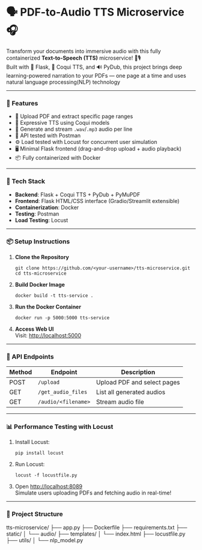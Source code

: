 # 🗣️ PDF-to-Audio TTS Microservice 🎧

Transform your documents into immersive audio with this fully containerized **Text-to-Speech (TTS)** microservice! 🐳🎙️  
Built with 🐍 Flask, 🧠 Coqui TTS, and 🔊 PyDub, this project brings deep learning-powered narration to your PDFs — one page at a time 
and uses natural language processing(NLP) technology 

---

### 🚀 Features
- 📄 Upload PDF and extract specific page ranges
- 🧠 Expressive TTS using Coqui models
- 🎼 Generate and stream `.wav`/`.mp3` audio per line
- 🧪 API tested with Postman
- ⚙️ Load tested with Locust for concurrent user simulation
- 🖥️ Minimal Flask frontend (drag-and-drop upload + audio playback)
- 📦 Fully containerized with Docker

---

### 🧰 Tech Stack
- **Backend**: Flask + Coqui TTS + PyDub + PyMuPDF
- **Frontend**: Flask HTML/CSS interface (Gradio/Streamlit extensible)
- **Containerization**: Docker
- **Testing**: Postman
- **Load Testing**: Locust

---

### 📦 Setup Instructions

1. **Clone the Repository**

    ```
    git clone https://github.com/<your-username>/tts-microservice.git
    cd tts-microservice
    ```

2. **Build Docker Image**

    ```
    docker build -t tts-service .
    ```

3. **Run the Docker Container**

    ```
    docker run -p 5000:5000 tts-service
    ```

4. **Access Web UI**  
   Visit: [http://localhost:5000](http://localhost:5000)

---

### 🧪 API Endpoints

| Method | Endpoint             | Description                  |
|--------|----------------------|------------------------------|
| POST   | `/upload`            | Upload PDF and select pages  |
| GET    | `/get_audio_files`   | List all generated audios    |
| GET    | `/audio/<filename>`  | Stream audio file            |

---

### 📊 Performance Testing with Locust

1. Install Locust:

    ```
    pip install locust
    ```

2. Run Locust:

    ```
    locust -f locustfile.py
    ```

3. Open [http://localhost:8089](http://localhost:8089)  
   Simulate users uploading PDFs and fetching audio in real-time!

---

### 📁 Project Structure
tts-microservice/
├── app.py
├── Dockerfile
├── requirements.txt
├── static/
│ └── audio/
├── templates/
│ └── index.html
├── locustfile.py
├── utils/
│ └── nlp_model.py
